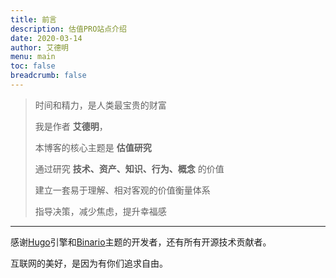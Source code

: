 ```yaml
---
title: 前言
description: 估值PRO站点介绍
date: 2020-03-14
author: 艾德明
menu: main
toc: false
breadcrumb: false
---
```


> 时间和精力，是人类最宝贵的财富
>
> 我是作者 **艾德明**，
>
> 本博客的核心主题是 **估值研究**
>
> 通过研究 **技术、资产、知识、行为、概念** 的价值
>
> 建立一套易于理解、相对客观的价值衡量体系
>
> 指导决策，减少焦虑，提升幸福感

---

感谢[Hugo](https://gohugo.io/)引擎和[Binario](https://github.com/vimux/binario)主题的开发者，还有所有开源技术贡献者。

互联网的美好，是因为有你们追求自由。


